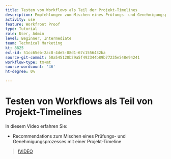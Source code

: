 ```yaml
---
title: Testen von Workflows als Teil der Projekt-Timelines
description: Empfehlungen zum Mischen eines Prüfungs- und Genehmigungsprozesses mit einer Projekt-Timeline finden Sie in [!DNL  Workfront].
activity: use
feature: Workfront Proof
type: Tutorial
role: User, Admin
level: Beginner, Intermediate
team: Technical Marketing
kt: 8825
exl-id: 51cc65eb-2ac8-4de5-88d1-67c1556432ba
source-git-commit: 58a545120b29a5f492344b89b77235e548e94241
workflow-type: tm+mt
source-wordcount: '46'
ht-degree: 0%

---
```


# Testen von Workflows als Teil von Projekt-Timelines

In diesem Video erfahren Sie:

* Recommendations zum Mischen eines Prüfungs- und Genehmigungsprozesses mit einer Projekt-Timeline

>[!VIDEO](https://video.tv.adobe.com/v/335125/?quality=12)

<!--
This is a duplicate and not used in the TOC
-->
